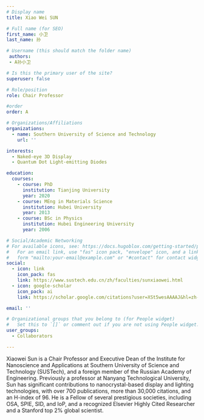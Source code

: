 ```yaml
---
# Display name
title: Xiao Wei SUN

# Full name (for SEO)
first_name: 小卫
last_name: 孙

# Username (this should match the folder name)
 authors:
 - A孙小卫

# Is this the primary user of the site?
superuser: false

# Role/position
role: Chair Professor 

#order
order: A

# Organizations/Affiliations
organizations:
  - name: Southern University of Science and Technology
    url: ''

interests:
  - Naked-eye 3D Display
  - Quantum Dot Light-emitting Diodes

education:
  courses:
    - course: PhD
      institution: Tianjing University
      year: 2020
    - course: MEng in Materials Science
      institution: Hubei University
      year: 2013
    - course: BSc in Physics
      institution: Hubei Engineering University
      year: 2006

# Social/Academic Networking
# For available icons, see: https://docs.hugoblox.com/getting-started/page-builder/#icons
#   For an email link, use "fas" icon pack, "envelope" icon, and a link in the
#   form "mailto:your-email@example.com" or "#contact" for contact widget.
social:
  - icon: link
    icon_pack: fas
    link: https://www.sustech.edu.cn/zh/faculties/sunxiaowei.html
  - icon: google-scholar
    icon_pack: ai
    link: https://scholar.google.com/citations?user=XSt5wesAAAAJ&hl=zh-CN

email: ''

# Organizational groups that you belong to (for People widget)
#   Set this to `[]` or comment out if you are not using People widget.
user_groups:
  - Collaborators

---
```


Xiaowei Sun is a Chair Professor and Executive Dean of the Institute for Nanoscience and Applications at Southern University of Science and Technology (SUSTech), and a foreign member of the Russian Academy of Engineering. Previously a professor at Nanyang Technological University, Sun has significant contributions to nanocrystal-based display and lighting technologies, with over 700 publications, more than 30,000 citations, and an H-index of 96. He is a Fellow of several prestigious societies, including OSA, SPIE, SID, and IoP, and a recognized Elsevier Highly Cited Researcher and a Stanford top 2% global scientist.
